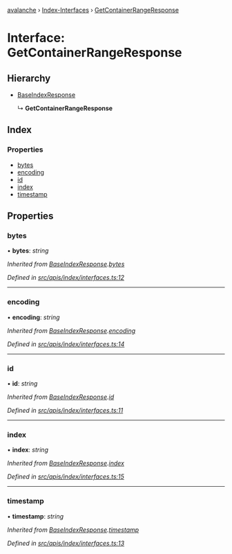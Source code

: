 [avalanche](../README.md) › [Index-Interfaces](../modules/index_interfaces.md) › [GetContainerRangeResponse](index_interfaces.getcontainerrangeresponse.md)

# Interface: GetContainerRangeResponse

## Hierarchy

* [BaseIndexResponse](index_interfaces.baseindexresponse.md)

  ↳ **GetContainerRangeResponse**

## Index

### Properties

* [bytes](index_interfaces.getcontainerrangeresponse.md#bytes)
* [encoding](index_interfaces.getcontainerrangeresponse.md#encoding)
* [id](index_interfaces.getcontainerrangeresponse.md#id)
* [index](index_interfaces.getcontainerrangeresponse.md#index)
* [timestamp](index_interfaces.getcontainerrangeresponse.md#timestamp)

## Properties

###  bytes

• **bytes**: *string*

*Inherited from [BaseIndexResponse](index_interfaces.baseindexresponse.md).[bytes](index_interfaces.baseindexresponse.md#bytes)*

*Defined in [src/apis/index/interfaces.ts:12](https://github.com/ava-labs/avalanchejs/blob/8c220c6/src/apis/index/interfaces.ts#L12)*

___

###  encoding

• **encoding**: *string*

*Inherited from [BaseIndexResponse](index_interfaces.baseindexresponse.md).[encoding](index_interfaces.baseindexresponse.md#encoding)*

*Defined in [src/apis/index/interfaces.ts:14](https://github.com/ava-labs/avalanchejs/blob/8c220c6/src/apis/index/interfaces.ts#L14)*

___

###  id

• **id**: *string*

*Inherited from [BaseIndexResponse](index_interfaces.baseindexresponse.md).[id](index_interfaces.baseindexresponse.md#id)*

*Defined in [src/apis/index/interfaces.ts:11](https://github.com/ava-labs/avalanchejs/blob/8c220c6/src/apis/index/interfaces.ts#L11)*

___

###  index

• **index**: *string*

*Inherited from [BaseIndexResponse](index_interfaces.baseindexresponse.md).[index](index_interfaces.baseindexresponse.md#index)*

*Defined in [src/apis/index/interfaces.ts:15](https://github.com/ava-labs/avalanchejs/blob/8c220c6/src/apis/index/interfaces.ts#L15)*

___

###  timestamp

• **timestamp**: *string*

*Inherited from [BaseIndexResponse](index_interfaces.baseindexresponse.md).[timestamp](index_interfaces.baseindexresponse.md#timestamp)*

*Defined in [src/apis/index/interfaces.ts:13](https://github.com/ava-labs/avalanchejs/blob/8c220c6/src/apis/index/interfaces.ts#L13)*
